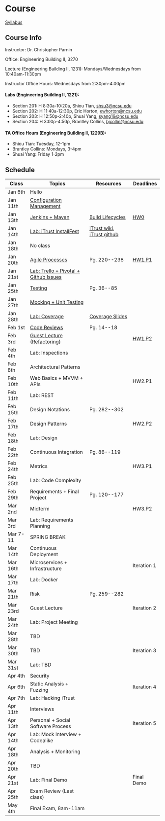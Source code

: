 # Course

[Syllabus](https://docs.google.com/document/d/1f6CLk1n6UHFu-HcXi54szjBKe59f0gRTzG0qidMyNPE/edit#)

## Course Info

Instructor: Dr. Christopher Parnin

Office: Engineering Building II, 3270

Lecture (Engineering Building II, 1231): Mondays/Wednesdays from 10:40am-11:30pm

Instructor Office Hours: Wednesdays from 2:30pm-4:00pm

#### Labs (Engineering Building II, 1221):

* Section 201: H 8:30a-10:20a, Shiou Tian, shsu3@ncsu.edu
* Section 202: H 11:40a-12:30p, Eric Horton, ewhorton@ncsu.edu
* Section 203: H 12:50p-2:40p, Shuai Yang, syang16@ncsu.edu
* Section 204: H 3:00p-4:50p, Brantley Collins, bjcollin@ncsu.edu

#### TA Office Hours (Engineering Building II, 1229B):

* Shiou Tian: Tuesday, 12-1pm
* Brantley Collins: Mondays, 3-4pm
* Shuai Yang: Friday 1-2pm

## Schedule

| Class    | Topics                           |  Resources |  Deadlines |
|----------|----------------------------------|------------| ---------- |
| Jan 6th  | Hello                            | &nbsp;     |  &nbsp;    | 
| Jan 11th | [Configuration Management](https://docs.google.com/presentation/d/1sVDyCBwFnb1C0xKTswzmhsNn-FKwCXl434uZkAunI6M/)         | &nbsp;     |  &nbsp;    |
| Jan 13th | [Jenkins + Maven](https://docs.google.com/presentation/d/1YhuMGqb2dhwZW7u-6KnmCBfVLInxkOJK6IJIpQwwrK8/)                  | [Build Lifecycles](https://maven.apache.org/guides/introduction/introduction-to-the-lifecycle.html)     |  [HW0](https://github.com/CSC-326/Course/blob/master/HW/HW0.md)       |
| Jan 14th | [Lab: iTrust InstallFest](https://github.com/CSC-326/Course/blob/master/Labs/Lab0.md)          | [iTrust wiki](http://agile.csc.ncsu.edu/iTrust/wiki/doku.php), [iTrust github](https://github.ncsu.edu/engr-csc326-staff/iTrust-v21)     |  &nbsp;    |
| Jan 18th | No class                         | &nbsp;     |  &nbsp;    |
| Jan 20th | [Agile Processes](https://docs.google.com/presentation/d/1lJVNr8wT4N_5MgHFTkFcJiHPM4stNlY-71F8O7kdj54/edit)                  |Pg. 220--238|  [HW1.P1](https://github.com/CSC-326/HW1.P1)    |
| Jan 21st | [Lab: Trello + Pivotal + Github Issues](https://github.com/CSC-326/Course/blob/master/Labs/Lab1.md)    | &nbsp;     |  &nbsp;    |
| Jan 25th | [Testing](https://docs.google.com/presentation/d/1EWfjObwBNx5ukoRWua_-qET4TtULHeqo4w9koCRlP_Y/edit#slide=id.g5ed33cf86_281)                          | Pg. 36--85 |  &nbsp;    |
| Jan 27th | [Mocking + Unit Testing](https://docs.google.com/presentation/d/1NIDCyIMmTYuY85jPuh1FwfmD3-xFN7AsmgjUy9FitxM/edit?usp=sharing)           | &nbsp;     |  &nbsp;    |
| Jan 28th | [Lab: Coverage](https://github.com/CSC-326/Course/blob/master/Labs/Lab2.md)                    |[Coverage Slides](https://docs.google.com/presentation/d/1wCRoa7g_aDY-nmq5ORnQoSbmpuAilHOobB-SXJISdh4/edit#slide=id.p)     |  &nbsp;    |
| Feb 1st  | [Code Reviews](https://docs.google.com/presentation/d/16i-DAylCTAbzY6_F2nOVByLRs8e5AftlCd-MkgKlhJ0/edit#slide=id.gff38ba208_0_26)                     | Pg. 14--18 |  &nbsp;    |
| Feb 3rd  | [Guest Lecture (Refactoring)](https://docs.google.com/presentation/d/1rg1SX2KH6sR7Dy6dqGtY6uktKkLQbA51PV-zM3pFmEs/edit?authkey=CNzI_OoJ)      | &nbsp;     |  [HW1.P2](https://github.com/CSC-326/HW1.P2)    |
| Feb 4th  | Lab: Inspections                 | &nbsp;     |  &nbsp;    |
| Feb 8th  | Architectural Patterns           | &nbsp;     |  &nbsp;    |
| Feb 10th | Web Basics + MVVM + APIs         | &nbsp;     |  HW2.P1    |
| Feb 11th | Lab: REST                        | &nbsp;     |  &nbsp;    |
| Feb 15th | Design Notations                 |Pg. 282--302|  &nbsp;    |
| Feb 17th | Design Patterns                  | &nbsp;     |  HW2.P2    |
| Feb 18th | Lab: Design                      | &nbsp;     |  &nbsp;    |
| Feb 22th | Continuous Integration           |Pg. 86--119 |  &nbsp;    |
| Feb 24th | Metrics                          | &nbsp;     |  HW3.P1    |
| Feb 25th | Lab: Code Complexity             | &nbsp;     |  &nbsp;    |
| Feb 29th | Requirements + Final Project     |Pg. 120--177|  &nbsp;    |
| Mar 2nd  | Midterm                          | &nbsp;     |  HW3.P2    |
| Mar 3rd  | Lab: Requirements Planning       | &nbsp;     |  &nbsp;    |
| Mar 7-11 | SPRING BREAK                     | &nbsp;     |  &nbsp;    |
| Mar 14th | Continuous Deployment            | &nbsp;     |  &nbsp;    |
| Mar 16th | Microservices + Infrastructure   | &nbsp;     |Iteration 1 |
| Mar 17th | Lab: Docker                      | &nbsp;     |  &nbsp;    |
| Mar 21th | Risk                             |Pg. 259--282|  &nbsp;    |
| Mar 23rd | Guest Lecture                    | &nbsp;     |Iteration 2 |
| Mar 24th | Lab: Project Meeting             | &nbsp;     |  &nbsp;    |
| Mar 28th | TBD                              | &nbsp;     |  &nbsp;    |
| Mar 30th | TBD                              | &nbsp;     |Iteration 3|
| Mar 31st | Lab: TBD                         | &nbsp;     |  &nbsp;    |
| Apr 4th  | Security                         | &nbsp;     |  &nbsp;    |
| Apr 6th  | Static Analysis + Fuzzing        | &nbsp;     |Iteration 4 |
| Apr 7th  | Lab: Hacking iTrust              | &nbsp;     |  &nbsp;    |
| Apr 11th | Interviews                       | &nbsp;     |  &nbsp;    |
| Apr 13th |Personal + Social Software Process| &nbsp;     |Iteration 5 |
| Apr 14th | Lab: Mock Interview + Codealike  | &nbsp;     |  &nbsp;    |
| Apr 18th | Analysis + Monitoring            | &nbsp;     |  &nbsp;    |
| Apr 20th | TBD                              | &nbsp;     |  &nbsp;    |
| Apr 21st | Lab: Final Demo                  | &nbsp;     | Final Demo |
| Apr 25th | Exam Review (Last class)         | &nbsp;     |  &nbsp;    |
| May 4th  | Final Exam, 8am-11am             | &nbsp;     |  &nbsp;    |
